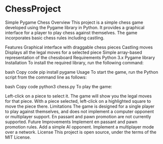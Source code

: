 # ChessProject
Simple Pygame Chess
Overview
This project is a simple chess game developed using the Pygame library in Python. 
It provides a graphical interface for a player to play chess against themselves. 
The game incorporates basic chess rules including castling.

Features
Graphical interface with draggable chess pieces
Castling moves
Displays all the legal moves for a selected piece
Simple array-based representation of the chessboard
Requirements
Python 3.x
Pygame library
Installation
To install the required library, run the following command:

bash
Copy code
pip install pygame
Usage
To start the game, run the Python script from the command line as follows:

bash
Copy code
python3 chess.py
To play the game:

Left-click on a piece to select it. The game will show you the legal moves for that piece.
With a piece selected, left-click on a highlighted square to move the piece there.
Limitations
The game is designed for a single player to play against themselves, and does not implement a computer opponent or multiplayer support.
En passant and pawn promotion are not currently supported.
Future Improvements
Implement en passant and pawn promotion rules.
Add a simple AI opponent.
Implement a multiplayer mode over a network.
License
This project is open source, under the terms of the MIT License.
